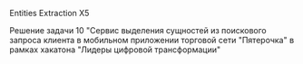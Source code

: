 Entities Extraction X5

Решение задачи 10 "Сервис выделения сущностей из поискового запроса клиента в мобильном приложении торговой сети "Пятерочка" в рамках хакатона "Лидеры цифровой трансформации"